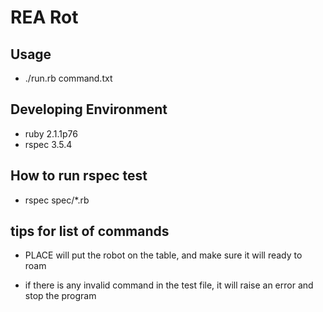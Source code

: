 # REA Rot

## Usage

- ./run.rb command.txt

## Developing Environment

- ruby 2.1.1p76
- rspec 3.5.4

## How to run rspec test

- rspec spec/*.rb

## tips for list of commands

- PLACE will put the robot on the table, and make sure it will ready to roam

- if there is any invalid command in the test file, it will raise an error and stop the program
